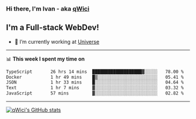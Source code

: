 ### Hi there, I'm Ivan - aka [qWici][website]

## I'm a Full-stack WebDev!
- 🔭 I’m currently working at [Universe][universe]

---

📊 **This week I spent my time on**
<!--START_SECTION:waka-->

```txt
TypeScript       26 hrs 14 mins  ███████████████████▓░░░░░   78.00 %
Docker           1 hr 49 mins    █▒░░░░░░░░░░░░░░░░░░░░░░░   05.41 %
JSON             1 hr 33 mins    █░░░░░░░░░░░░░░░░░░░░░░░░   04.64 %
Text             1 hr 7 mins     ▓░░░░░░░░░░░░░░░░░░░░░░░░   03.32 %
JavaScript       57 mins         ▓░░░░░░░░░░░░░░░░░░░░░░░░   02.82 %
```

<!--END_SECTION:waka-->

---

[![qWici's GitHub stats](https://github-readme-stats.vercel.app/api?username=qWici)](https://github.com/qWici/github-readme-stats)

[website]: https://devkucher.com
[twitter]: https://twitter.com/KucherDev
[linkedin]: https://www.linkedin.com/in/ivankucher
[universe]: https://universeapps.limited
